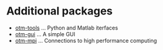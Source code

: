 # Additional packages

- [otm-tools](https://github.com/ggomes/otm-tools) ... Python and Matlab iterfaces
- [otm-gui](https://github.com/ggomes/otm-ui) ... A simple GUI
- [otm-mpi](https://github.com/ggomes/otm-mpi) ... Connections to high performance computing

